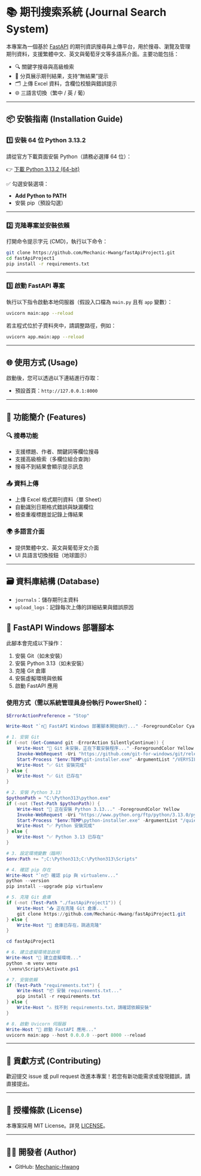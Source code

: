 # 📚 期刊搜索系統 (Journal Search System)

本專案為一個基於 [FastAPI](https://fastapi.tiangolo.com/) 的期刊資訊搜尋與上傳平台，用於搜尋、瀏覽及管理期刊資料，支援繁體中文、英文與葡萄牙文等多語系介面。主要功能包括：

- 🔍 關鍵字搜尋與高級檢索
- 📄 分頁展示期刊結果，支持“無結果”提示
- 🗂 上傳 Excel 資料，含欄位校驗與錯誤提示
- 🌐 三語言切換（繁中 / 英 / 葡）

---

## 📦 安裝指南 (Installation Guide)

### 1️⃣ 安裝 64 位 Python 3.13.2

請從官方下載頁面安裝 Python（請務必選擇 64 位）：

👉 [下載 Python 3.13.2 (64-bit)](https://www.python.org/ftp/python/3.13.2/python-3.13.2-amd64.exe)

✅ 勾選安裝選項：
- **Add Python to PATH**
- 安裝 pip（預設勾選）

---

### 2️⃣ 克隆專案並安裝依賴

打開命令提示字元 (CMD)，執行以下命令：

```bash
git clone https://github.com/Mechanic-Hwang/fastApiProject1.git
cd fastApiProject1
pip install -r requirements.txt
```

---

### 3️⃣ 啟動 FastAPI 專案

執行以下指令啟動本地伺服器（假設入口檔為 `main.py` 且有 `app` 變數）：

```bash
uvicorn main:app --reload
```

若主程式位於子資料夾中，請調整路徑，例如：

```bash
uvicorn app.main:app --reload
```

---

## 🌐 使用方式 (Usage)

啟動後，您可以透過以下連結進行存取：

- 預設首頁：`http://127.0.0.1:8000`
---

## 📁 功能簡介 (Features)

### 🔍 搜尋功能

- 支援標題、作者、關鍵詞等欄位搜尋
- 支援高級檢索（多欄位組合查詢）
- 搜尋不到結果會顯示提示訊息

### 📤 資料上傳

- 上傳 Excel 格式期刊資料（單 Sheet）
- 自動識別日期格式錯誤與缺漏欄位
- 檢查重複標題並記錄上傳結果

### 🌍 多語言介面

- 提供繁體中文、英文與葡萄牙文介面
- UI 具語言切換按鈕（地球圖示）

---

## 🗃 資料庫結構 (Database)

- `journals`：儲存期刊主資料
- `upload_logs`：記錄每次上傳的詳細結果與錯誤原因

## 🚀 FastAPI Windows 部署腳本

此腳本會完成以下操作：
1. 安裝 Git（如未安裝）
2. 安裝 Python 3.13（如未安裝）
3. 克隆 Git 倉庫
4. 安裝虛擬環境與依賴
5. 啟動 FastAPI 應用

### 使用方式（需以系統管理員身份執行 PowerShell）：

```powershell
$ErrorActionPreference = "Stop"

Write-Host "`n🚀 FastAPI Windows 部署腳本開始執行..." -ForegroundColor Cyan

# 1. 安裝 Git
if (-not (Get-Command git -ErrorAction SilentlyContinue)) {
    Write-Host "🔧 Git 未安裝，正在下載安裝程序..." -ForegroundColor Yellow
    Invoke-WebRequest -Uri "https://github.com/git-for-windows/git/releases/download/v2.44.0.windows.1/Git-2.44.0-64-bit.exe" -OutFile "$env:TEMP\git-installer.exe"
    Start-Process "$env:TEMP\git-installer.exe" -ArgumentList "/VERYSILENT" -Wait
    Write-Host "✅ Git 安裝完成"
} else {
    Write-Host "✅ Git 已存在"
}

# 2. 安裝 Python 3.13
$pythonPath = "C:\Python313\python.exe"
if (-not (Test-Path $pythonPath)) {
    Write-Host "🐍 正在安裝 Python 3.13..." -ForegroundColor Yellow
    Invoke-WebRequest -Uri "https://www.python.org/ftp/python/3.13.0/python-3.13.0-amd64.exe" -OutFile "$env:TEMP\python-installer.exe"
    Start-Process "$env:TEMP\python-installer.exe" -ArgumentList "/quiet InstallAllUsers=1 PrependPath=1 TargetDir=`"C:\Python313`"" -Wait
    Write-Host "✅ Python 安裝完成"
} else {
    Write-Host "✅ Python 3.13 已存在"
}

# 3. 設定環境變數（臨時）
$env:Path += ";C:\Python313;C:\Python313\Scripts"

# 4. 確認 pip 存在
Write-Host "`n📦 確認 pip 與 virtualenv..."
python --version
pip install --upgrade pip virtualenv

# 5. 克隆 Git 倉庫
if (-not (Test-Path "./fastApiProject1")) {
    Write-Host "📥 正在克隆 Git 倉庫..."
    git clone https://github.com/Mechanic-Hwang/fastApiProject1.git
} else {
    Write-Host "📁 倉庫已存在，跳過克隆"
}

cd fastApiProject1

# 6. 建立虛擬環境並啟用
Write-Host "🐍 建立虛擬環境..."
python -m venv venv
.\venv\Scripts\Activate.ps1

# 7. 安裝依賴
if (Test-Path "requirements.txt") {
    Write-Host "📦 安裝 requirements.txt..."
    pip install -r requirements.txt
} else {
    Write-Host "⚠️ 找不到 requirements.txt，請確認依賴安裝"
}

# 8. 啟動 Uvicorn 伺服器
Write-Host "🚀 啟動 FastAPI 應用..."
uvicorn main:app --host 0.0.0.0 --port 8000 --reload

```


---

## 🤝 貢獻方式 (Contributing)

歡迎提交 issue 或 pull request 改進本專案！若您有新功能需求或發現錯誤，請直接提出。

---

## 📜 授權條款 (License)

本專案採用 MIT License。詳見 [LICENSE](./LICENSE)。

---

## 👨‍💻 開發者 (Author)

- GitHub: [Mechanic-Hwang](https://github.com/Mechanic-Hwang)
